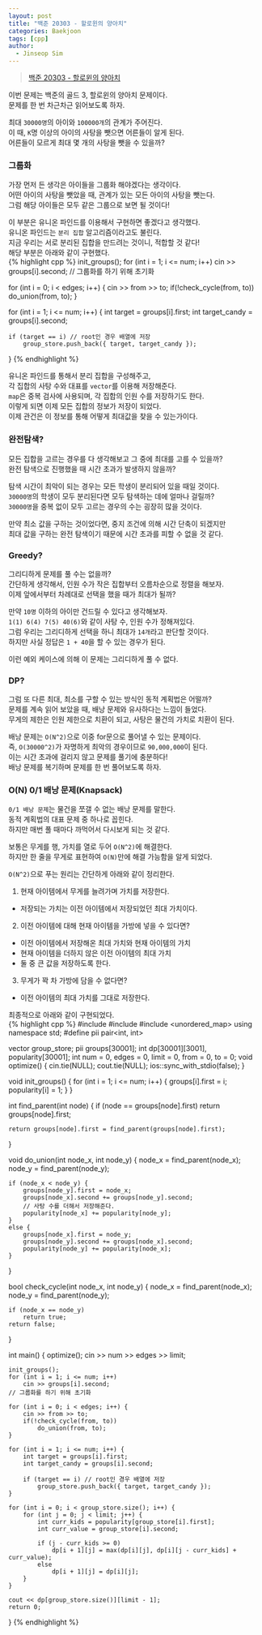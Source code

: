 ```yaml
---
layout: post
title: "백준 20303 - 할로윈의 양아치"
categories: Baekjoon
tags: [cpp]
author:
  - Jinseop Sim
---
```

> [백준 20303 - 할로윈의 양아치](https://www.acmicpc.net/problem/20303)

이번 문제는 백준의 골드 3, 할로윈의 양아치 문제이다.  
문제를 한 번 차근차근 읽어보도록 하자.  

최대 ```30000명```의 아이와 ```100000개```의 관계가 주어진다.  
이 때, ```K```명 이상의 아이의 사탕을 뺏으면 어른들이 알게 된다.  
어른들이 모르게 최대 몇 개의 사탕을 뺏을 수 있을까?  

### 그룹화
가장 먼저 든 생각은 아이들을 그룹화 해야겠다는 생각이다.  
어떤 아이의 사탕을 뺏았을 때, 관계가 있는 모든 아이의 사탕을 뺏는다.  
그럼 해당 아이들은 모두 같은 그룹으로 보면 될 것이다!  

이 부분은 유니온 파인드를 이용해서 구현하면 좋겠다고 생각했다.  
유니온 파인드는 ```분리 집합``` 알고리즘이라고도 불린다.  
지금 우리는 서로 분리된 집합을 만드려는 것이니, 적합할 것 같다!  
해당 부분은 아래와 같이 구현했다.  
{% highlight cpp %}
init_groups();
for (int i = 1; i <= num; i++)
	cin >> groups[i].second;
// 그룹화를 하기 위해 초기화

for (int i = 0; i < edges; i++) {
	cin >> from >> to;
	if(!check_cycle(from, to))
		do_union(from, to);
}

for (int i = 1; i <= num; i++) {
	int target = groups[i].first;
	int target_candy = groups[i].second;

	if (target == i) // root인 경우 배열에 저장
		group_store.push_back({ target, target_candy });
}
{% endhighlight %}

유니온 파인드를 통해서 분리 집합을 구성해주고,  
각 집합의 사탕 수와 대표를 ```vector```를 이용해 저장해준다.  
```map```은 중복 검사에 사용되며, 각 집합의 인원 수를 저장하기도 한다.  
이렇게 되면 이제 모든 집합의 정보가 저장이 되었다.  
이제 관건은 이 정보를 통해 어떻게 최대값을 찾을 수 있는가이다.  

### 완전탐색?
모든 집합을 고르는 경우를 다 생각해보고 그 중에 최대를 고를 수 있을까?  
완전 탐색으로 진행했을 때 시간 초과가 발생하지 않을까?  

탐색 시간이 최악이 되는 경우는 모든 학생이 분리되어 있을 때일 것이다.  
```30000명```의 학생이 모두 분리된다면 모두 탐색하는 데에 얼마나 걸릴까?  
```30000명```을 중복 없이 모두 고르는 경우의 수는 굉장히 많을 것이다.  

만약 최소 값을 구하는 것이었다면, 중지 조건에 의해 시간 단축이 되겠지만  
최대 값을 구하는 완전 탐색이기 때문에 시간 초과를 피할 수 없을 것 같다.  

### Greedy?
그리디하게 문제를 풀 수는 없을까?  
간단하게 생각해서, 인원 수가 작은 집합부터 오름차순으로 정렬을 해보자.  
이제 앞에서부터 차례대로 선택을 했을 때가 최대가 될까?  

만약 ```10명``` 이하의 아이만 건드릴 수 있다고 생각해보자.  
```1(1) 6(4) 7(5) 40(6)```와 같이 사탕 수, 인원 수가 정해져있다.  
그럼 우리는 그리디하게 선택을 하니 최대가 ```14개```라고 판단할 것이다.  
하지만 사실 정답은 ```1 + 40```을 할 수 있는 경우가 된다.  

이런 예외 케이스에 의해 이 문제는 그리디하게 풀 수 없다.  

### DP?
그럼 또 다른 최대, 최소를 구할 수 있는 방식인 동적 계획법은 어떨까?  
문제를 계속 읽어 보았을 때, 배낭 문제와 유사하다는 느낌이 들었다.  
무게의 제한은 인원 제한으로 치환이 되고, 사탕은 물건의 가치로 치환이 된다.  

배낭 문제는 ```O(N^2)```으로 이중 for문으로 풀어낼 수 있는 문제이다.  
즉, ```O(30000^2)```가 자명하게 최악의 경우이므로 ```90,000,000```이 된다.  
이는 시간 초과에 걸리지 않고 문제를 풀기에 충분하다!  
배낭 문제를 복기하며 문제를 한 번 풀어보도록 하자.  

### O(N) 0/1 배낭 문제(Knapsack)
```0/1 배낭 문제```는 물건을 쪼갤 수 없는 배낭 문제를 말한다.  
동적 계획법의 대표 문제 중 하나로 꼽힌다.  
하지만 매번 풀 때마다 까먹어서 다시보게 되는 것 같다.  

보통은 무게를 행, 가치를 열로 두어 ```O(N^2)```에 해결한다.  
하지만 한 줄을 무게로 표현하여 ```O(N)```만에 해결 가능함을 알게 되었다.  

```O(N^2)```으로 푸는 원리는 간단하게 아래와 같이 정리한다.  
1. 현재 아이템에서 무게를 늘려가며 가치를 저장한다.
  - 저장되는 가치는 이전 아이템에서 저장되었던 최대 가치이다.
2. 이전 아이템에 대해 현재 아이템을 가방에 넣을 수 있다면?
  - 이전 아이템에서 저장해온 최대 가치와 현재 아이템의 가치
  - 현재 아이템을 더하지 않은 이전 아이템의 최대 가치
  - 둘 중 큰 값을 저장하도록 한다.
3. 무게가 꽉 차 가방에 담을 수 없다면?
  - 이전 아이템의 최대 가치를 그대로 저장한다.

최종적으로 아래와 같이 구현되었다.  
{% highlight cpp %}
#include <iostream>
#include <vector>
#include <unordered_map>
using namespace std;
#define pii pair<int, int>

vector<pii> group_store;
pii groups[30001];
int dp[30001][3001], popularity[30001];
int num = 0, edges = 0, limit = 0, from = 0, to = 0;
void optimize() {
	cin.tie(NULL);
	cout.tie(NULL);
	ios::sync_with_stdio(false);
}

void init_groups() {
	for (int i = 1; i <= num; i++) {
		groups[i].first = i;
		popularity[i] = 1;
	}
}

int find_parent(int node) {
	if (node == groups[node].first)
		return groups[node].first;

	return groups[node].first = find_parent(groups[node].first);
}

void do_union(int node_x, int node_y) {
	node_x = find_parent(node_x);
	node_y = find_parent(node_y);

	if (node_x < node_y) {
		groups[node_y].first = node_x;
		groups[node_x].second += groups[node_y].second;
		// 사탕 수를 더해서 저장해준다.
		popularity[node_x] += popularity[node_y];
	}
	else {
		groups[node_x].first = node_y;
		groups[node_y].second += groups[node_x].second;
		popularity[node_y] += popularity[node_x];
	}
}

bool check_cycle(int node_x, int node_y) {
	node_x = find_parent(node_x);
	node_y = find_parent(node_y);

	if (node_x == node_y)
		return true;
	return false;
}

int main() {
	optimize();
	cin >> num >> edges >> limit;

	init_groups();
	for (int i = 1; i <= num; i++)
		cin >> groups[i].second;
	// 그룹화를 하기 위해 초기화

	for (int i = 0; i < edges; i++) {
		cin >> from >> to;
		if(!check_cycle(from, to))
			do_union(from, to);
	}

	for (int i = 1; i <= num; i++) {
		int target = groups[i].first;
		int target_candy = groups[i].second;

		if (target == i) // root인 경우 배열에 저장
			group_store.push_back({ target, target_candy });
	}

	for (int i = 0; i < group_store.size(); i++) {
		for (int j = 0; j < limit; j++) {
			int curr_kids = popularity[group_store[i].first];
			int curr_value = group_store[i].second;

			if (j - curr_kids >= 0)
				dp[i + 1][j] = max(dp[i][j], dp[i][j - curr_kids] + curr_value);
			else
				dp[i + 1][j] = dp[i][j];
		}
	}

	cout << dp[group_store.size()][limit - 1];
	return 0;
}
{% endhighlight %}
